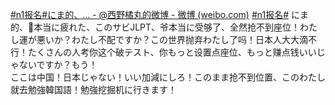 [\#n1报名\#にま的、... - @西野橘丸的微博 - 微博 (weibo.com)](https://weibo.com/2705560424/K7FVsotyK?pagetype=fav)
[\#n1报名\#](https://s.weibo.com/weibo?q=%23n1%E6%8A%A5%E5%90%8D%23) にま的、👴本当に疲れた、このサビJLPT、爷本当に受够了、全然抢不到座位！わたし運が悪いか？わたし不配ですか？この世界抛弃わたし了吗！日本人大大滴不行！たくさんの人考你这个破テスト、你もっと设置点座位、もっと赚点钱いいじゃないですか？もう！  
ここは中国！日本じゃない！いい加減にしろ！このまま抢不到位置、このわたし就去勉強韓国語！勉強挖掘机に行きます！